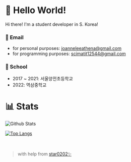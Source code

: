# 👋 Hello World!
Hi there! I'm a student developer in S. Korea! <br>
### 📧 Email
- for personal purposes: joanneleeathena@gmail.com
- for programming purposes: scimatit12544@gmail.com
### 🏫 School
- 2017 ~ 2021: 서울양전초등학교
- 2022: 역삼중학교

# 📊 Stats
![Github Stats](https://github-readme-stats.vercel.app/api?username=mvp-11235&count_private=true&show_icons=true&theme=nightowl&bg_color=ffffff00&hide_border=true&title_color=2C92CC&include_all_commits=true&custom_title=My%20Github%20Stats)

[![Top Langs](https://github-readme-stats.vercel.app/api/top-langs/?username=mvp-11235&&layout=compact&langs_count=10&theme=nightowl&bg_color=ffffff00&hide_border=true&title_color=2C92CC)](https://github.com/mvp-11235?tab=repositories)
<br>
<br>
<br>

> with help from [star0202✨](https://github.com/star0202)
